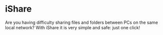 # iShare
Are you having difficulty sharing files and folders between PCs on the same local network? With iShare it is very simple and safe: just one click!
